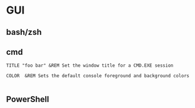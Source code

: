 # GUI


## bash/zsh








## cmd
```
TITLE "foo bar" &REM Set the window title for a CMD.EXE session

COLOR  &REM Sets the default console foreground and background colors


```






## PowerShell